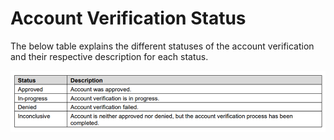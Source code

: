 
# Account Verification Status

The below table explains the different statuses of the account verification and their respective description for each status.

<img src="../assets/images/AccountVerificationStatus.png">